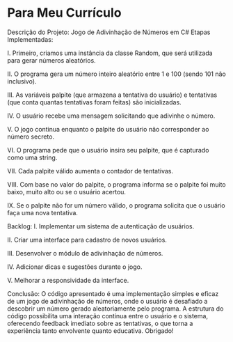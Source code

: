 # Para Meu Currículo
Descrição do Projeto: Jogo de Adivinhação de Números em C#
Etapas Implementadas:

I. Primeiro, criamos uma instância da classe Random, que será utilizada para gerar números aleatórios.

II. O programa gera um número inteiro aleatório entre 1 e 100 (sendo 101 não inclusivo).

III. As variáveis palpite (que armazena a tentativa do usuário) e tentativas (que conta quantas tentativas foram feitas) são inicializadas.

IV. O usuário recebe uma mensagem solicitando que adivinhe o número.

V. O jogo continua enquanto o palpite do usuário não corresponder ao número secreto.

VI. O programa pede que o usuário insira seu palpite, que é capturado como uma string.

VII. Cada palpite válido aumenta o contador de tentativas.

VIII. Com base no valor do palpite, o programa informa se o palpite foi muito baixo, muito alto ou se o usuário acertou.

IX. Se o palpite não for um número válido, o programa solicita que o usuário faça uma nova tentativa.

Backlog:
I. Implementar um sistema de autenticação de usuários.

II. Criar uma interface para cadastro de novos usuários.

III. Desenvolver o módulo de adivinhação de números.

IV. Adicionar dicas e sugestões durante o jogo.

V. Melhorar a responsividade da interface.

Conclusão:
O código apresentado é uma implementação simples e eficaz de um jogo de adivinhação de números, onde o usuário é desafiado a descobrir um número gerado aleatoriamente pelo programa. A estrutura do código possibilita uma interação contínua entre o usuário e o sistema, oferecendo feedback imediato sobre as tentativas, o que torna a experiência tanto envolvente quanto educativa. Obrigado!

